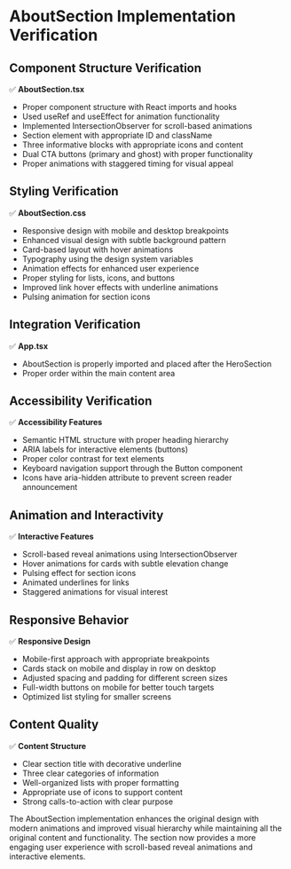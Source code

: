 # AboutSection Implementation Verification

## Component Structure Verification

✅ **AboutSection.tsx**

- Proper component structure with React imports and hooks
- Used useRef and useEffect for animation functionality
- Implemented IntersectionObserver for scroll-based animations
- Section element with appropriate ID and className
- Three informative blocks with appropriate icons and content
- Dual CTA buttons (primary and ghost) with proper functionality
- Proper animations with staggered timing for visual appeal

## Styling Verification

✅ **AboutSection.css**

- Responsive design with mobile and desktop breakpoints
- Enhanced visual design with subtle background pattern
- Card-based layout with hover animations
- Typography using the design system variables
- Animation effects for enhanced user experience
- Proper styling for lists, icons, and buttons
- Improved link hover effects with underline animations
- Pulsing animation for section icons

## Integration Verification

✅ **App.tsx**

- AboutSection is properly imported and placed after the HeroSection
- Proper order within the main content area

## Accessibility Verification

✅ **Accessibility Features**

- Semantic HTML structure with proper heading hierarchy
- ARIA labels for interactive elements (buttons)
- Proper color contrast for text elements
- Keyboard navigation support through the Button component
- Icons have aria-hidden attribute to prevent screen reader announcement

## Animation and Interactivity

✅ **Interactive Features**

- Scroll-based reveal animations using IntersectionObserver
- Hover animations for cards with subtle elevation change
- Pulsing effect for section icons
- Animated underlines for links
- Staggered animations for visual interest

## Responsive Behavior

✅ **Responsive Design**

- Mobile-first approach with appropriate breakpoints
- Cards stack on mobile and display in row on desktop
- Adjusted spacing and padding for different screen sizes
- Full-width buttons on mobile for better touch targets
- Optimized list styling for smaller screens

## Content Quality

✅ **Content Structure**

- Clear section title with decorative underline
- Three clear categories of information
- Well-organized lists with proper formatting
- Appropriate use of icons to support content
- Strong calls-to-action with clear purpose

The AboutSection implementation enhances the original design with modern animations and improved visual hierarchy while maintaining all the original content and functionality. The section now provides a more engaging user experience with scroll-based reveal animations and interactive elements.
